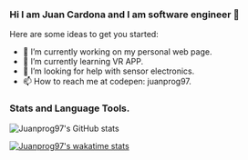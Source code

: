 ### Hi I am Juan Cardona and I am software engineer  👋




Here are some ideas to get you started:

- 🔭 I’m currently working on my personal web page. 
- 🌱 I’m currently learning VR APP.
- 🤔 I’m looking for help with sensor electronics.
- 📫 How to reach me at codepen: juanprog97.

### Stats and Language Tools. 

![Juanprog97's GitHub stats](https://github-readme-stats.vercel.app/api?username=juanprog97&show_icons=true&theme=radical)

[![Juanprog97's wakatime stats](https://github-readme-stats.vercel.app/api/wakatime?username=juanprog97)](https://github.com/juanprog97/github-readme-stats)




